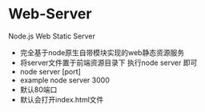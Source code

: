 # Web-Server
Node.js Web Static Server

 * 完全基于node原生自带模块实现的web静态资源服务
 * 将server文件置于前端资源目录下 执行node server 即可
 * node server [port]
 * example node server 3000
 * 默认80端口
 * 默认会打开index.html文件
